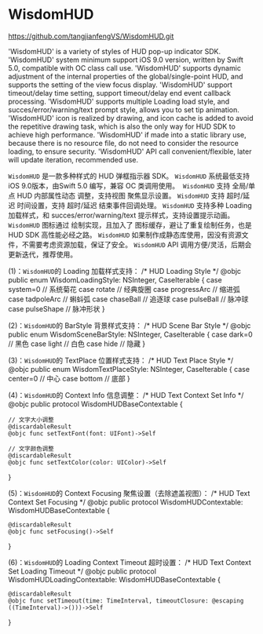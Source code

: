 # WisdomHUD
https://github.com/tangjianfengVS/WisdomHUD.git

'WisdomHUD' is a variety of styles of HUD pop-up indicator SDK.
'WisdomHUD' system minimum support iOS 9.0 version, written by Swift 5.0, compatible with OC class call use.
'WisdomHUD' supports dynamic adjustment of the internal properties of the global/single-point HUD, and supports the setting of the view focus display.
'WisdomHUD' support timeout/delay time setting, support timeout/delay end event callback processing.
'WisdomHUD' supports multiple Loading load style, and succes/error/warning/text prompt style, allows you to set tip animation.
'WisdomHUD' icon is realized by drawing, and icon cache is added to avoid the repetitive drawing task, which is also the only way for HUD SDK to achieve high performance.
'WisdomHUD' if made into a static library use, because there is no resource file, do not need to consider the resource loading, to ensure security.
'WisdomHUD' API call convenient/flexible, later will update iteration, recommended use.


`WisdomHUD` 是一款多种样式的 HUD 弹框指示器 SDK。 
`WisdomHUD` 系统最低支持 iOS 9.0版本，由Swift 5.0 编写，兼容 OC 类调用使用。 
`WisdomHUD` 支持 全局/单点 HUD 内部属性动态 调整，支持视图 聚焦显示设置。
`WisdomHUD` 支持 超时/延迟 时间设置，支持 超时/延迟 结束事件回调处理。
`WisdomHUD` 支持多种 Loading加载样式，和 succes/error/warning/text 提示样式，支持设置提示动画。
`WisdomHUD` 图标通过 绘制实现，且加入了 图标缓存，避让了重复绘制任务，也是 HUD SDK 高性能必经之路。
`WisdomHUD` 如果制作成静态库使用，因没有资源文件，不需要考虑资源加载，保证了安全。
`WisdomHUD` API 调用方便/灵活，后期会更新迭代，推荐使用。


(1)：`WisdomHUD`的 Loading 加载样式支持：
/* HUD Loading Style */
@objc public enum WisdomLoadingStyle: NSInteger, CaseIterable {
    case system=0     // 系统菊花
    case rotate       // 经典旋圈
    case progressArc  // 缩进弧
    case tadpoleArc   // 蝌蚪弧
    case chaseBall    // 追逐球
    case pulseBall    // 脉冲球
    case pulseShape   // 脉冲形状
}

(2)：`WisdomHUD`的 BarStyle 背景样式支持：
/* HUD Scene Bar Style */
@objc public enum WisdomSceneBarStyle: NSInteger, CaseIterable {
    case dark=0    // 黑色
    case light     // 白色
    case hide      // 隐藏
}

(3)：`WisdomHUD`的 TextPlace 位置样式支持：
/* HUD Text Place Style */
@objc public enum WisdomTextPlaceStyle: NSInteger, CaseIterable {
    case center=0  // 中心
    case bottom    // 底部
}

(4)：`WisdomHUD`的 Context Info 信息调整：
/* HUD Text Context Set Info */
@objc public protocol WisdomHUDBaseContextable {
    
    // 文字大小调整
    @discardableResult
    @objc func setTextFont(font: UIFont)->Self
    
    // 文字颜色调整
    @discardableResult
    @objc func setTextColor(color: UIColor)->Self
}

(5)：`WisdomHUD`的 Context Focusing 聚焦设置（去除遮盖视图）：
/* HUD Text Context Set Focusing */
@objc public protocol WisdomHUDContextable: WisdomHUDBaseContextable {
    
    @discardableResult
    @objc func setFocusing()->Self
}

(6)：`WisdomHUD`的 Loading Context Timeout 超时设置：
/* HUD Text Context Set Loading Timeout */
@objc public protocol WisdomHUDLoadingContextable: WisdomHUDBaseContextable {
    
    @discardableResult
    @objc func setTimeout(time: TimeInterval, timeoutClosure: @escaping ((TimeInterval)->()))->Self
}
